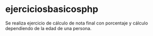 # ejerciciosbasicosphp
Se realiza ejercicio de cálculo de nota final con porcentaje y cálculo dependiendo de la edad de una persona.
